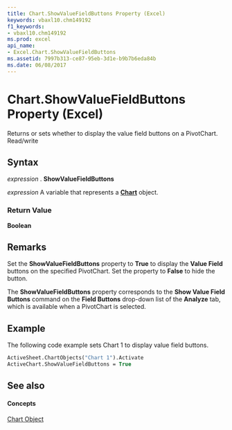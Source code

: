 ```yaml
---
title: Chart.ShowValueFieldButtons Property (Excel)
keywords: vbaxl10.chm149192
f1_keywords:
- vbaxl10.chm149192
ms.prod: excel
api_name:
- Excel.Chart.ShowValueFieldButtons
ms.assetid: 7997b313-ce87-95eb-3d1e-b9b7b6eda84b
ms.date: 06/08/2017
---
```



# Chart.ShowValueFieldButtons Property (Excel)

Returns or sets whether to display the value field buttons on a PivotChart. Read/write


## Syntax

 _expression_ . **ShowValueFieldButtons**

 _expression_ A variable that represents a **[Chart](chart-object-excel.md)** object.


### Return Value

 **Boolean**


## Remarks

Set the  **ShowValueFieldButtons** property to **True** to display the **Value Field** buttons on the specified PivotChart. Set the property to **False** to hide the button.

The  **ShowValueFieldButtons** property corresponds to the **Show Value Field Buttons** command on the **Field Buttons** drop-down list of the **Analyze** tab, which is available when a PivotChart is selected.


## Example

The following code example sets Chart 1 to display value field buttons.


```vb
ActiveSheet.ChartObjects("Chart 1").Activate 
ActiveChart.ShowValueFieldButtons = True
```


## See also


#### Concepts


[Chart Object](chart-object-excel.md)

